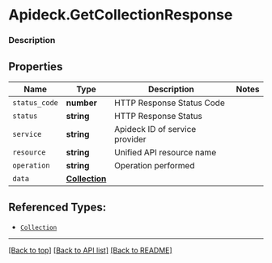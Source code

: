 # Apideck.GetCollectionResponse

### Description

## Properties
Name | Type | Description | Notes
------------ | ------------- | ------------- | -------------
`status_code` | **number** | HTTP Response Status Code | 
`status` | **string** | HTTP Response Status | 
`service` | **string** | Apideck ID of service provider | 
`resource` | **string** | Unified API resource name | 
`operation` | **string** | Operation performed | 
`data` | [**Collection**](Collection.md) |  | 





## Referenced Types:





* [`Collection`](Collection.md)

---

[[Back to top]](#) [[Back to API list]](../../../../README.md#documentation-for-api-endpoints) [[Back to README]](../../../../README.md)


